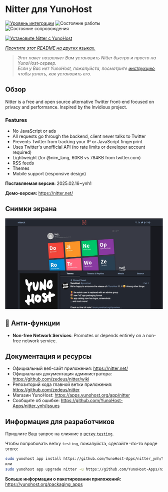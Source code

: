 <!--
Важно: этот README был автоматически сгенерирован <https://github.com/YunoHost/apps/tree/master/tools/readme_generator>
Он НЕ ДОЛЖЕН редактироваться вручную.
-->

# Nitter для YunoHost

[![Уровень интеграции](https://apps.yunohost.org/badge/integration/nitter)](https://ci-apps.yunohost.org/ci/apps/nitter/)
![Состояние работы](https://apps.yunohost.org/badge/state/nitter)
![Состояние сопровождения](https://apps.yunohost.org/badge/maintained/nitter)

[![Установите Nitter с YunoHost](https://install-app.yunohost.org/install-with-yunohost.svg)](https://install-app.yunohost.org/?app=nitter)

*[Прочтите этот README на других языках.](./ALL_README.md)*

> *Этот пакет позволяет Вам установить Nitter быстро и просто на YunoHost-сервер.*  
> *Если у Вас нет YunoHost, пожалуйста, посмотрите [инструкцию](https://yunohost.org/install), чтобы узнать, как установить его.*

## Обзор

Nitter is a free and open source alternative Twitter front-end focused on privacy and performance.
Inspired by the Invidious project.

### Features

- No JavaScript or ads
- All requests go through the backend, client never talks to Twitter
- Prevents Twitter from tracking your IP or JavaScript fingerprint
- Uses Twitter's unofficial API (no rate limits or developer account required)
- Lightweight (for @nim_lang, 60KB vs 784KB from twitter.com)
- RSS feeds
- Themes
- Mobile support (responsive design)


**Поставляемая версия:** 2025.02.16~ynh1

**Демо-версия:** <https://nitter.net/>

## Снимки экрана

![Снимок экрана Nitter](./doc/screenshots/screenshot.png)

## :red_circle: Анти-функции

- **Non-free Network Services**: Promotes or depends entirely on a non-free network service.

## Документация и ресурсы

- Официальный веб-сайт приложения: <https://nitter.net/>
- Официальная документация администратора: <https://github.com/zedeus/nitter/wiki>
- Репозиторий кода главной ветки приложения: <https://github.com/zedeus/nitter>
- Магазин YunoHost: <https://apps.yunohost.org/app/nitter>
- Сообщите об ошибке: <https://github.com/YunoHost-Apps/nitter_ynh/issues>

## Информация для разработчиков

Пришлите Ваш запрос на слияние в [ветку `testing`](https://github.com/YunoHost-Apps/nitter_ynh/tree/testing).

Чтобы попробовать ветку `testing`, пожалуйста, сделайте что-то вроде этого:

```bash
sudo yunohost app install https://github.com/YunoHost-Apps/nitter_ynh/tree/testing --debug
или
sudo yunohost app upgrade nitter -u https://github.com/YunoHost-Apps/nitter_ynh/tree/testing --debug
```

**Больше информации о пакетировании приложений:** <https://yunohost.org/packaging_apps>

